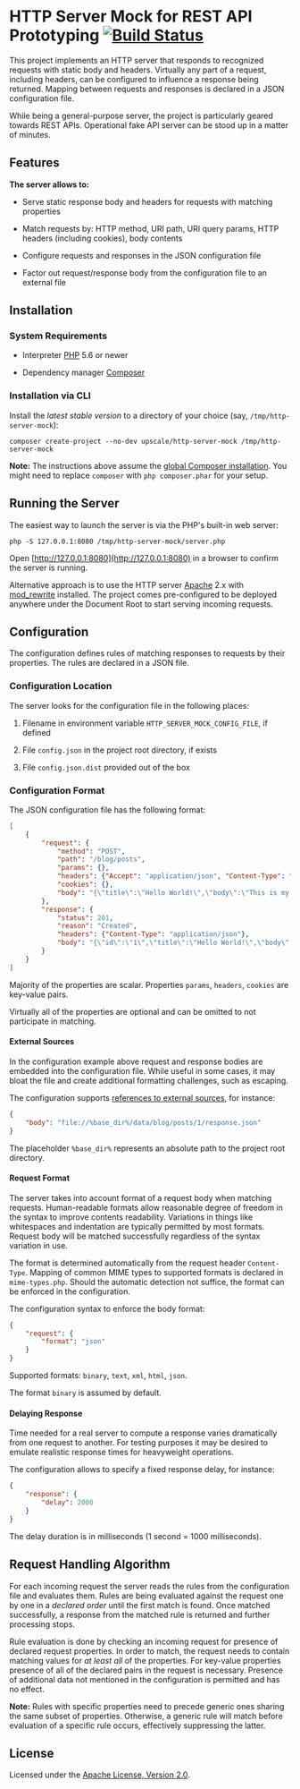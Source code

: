 HTTP Server Mock for REST API Prototyping [![Build Status](https://api.travis-ci.org/upscalesoftware/http-server-mock.svg?branch=master)](https://travis-ci.org/upscalesoftware/http-server-mock)
=========================================

This project implements an HTTP server that responds to recognized requests with static body and headers.
Virtually any part of a request, including headers, can be configured to influence a response being returned.
Mapping between requests and responses is declared in a JSON configuration file.

While being a general-purpose server, the project is particularly geared towards REST APIs.
Operational fake API server can be stood up in a matter of minutes.


## Features

**The server allows to:**

* Serve static response body and headers for requests with matching properties

* Match requests by: HTTP method, URI path, URI query params, HTTP headers (including cookies), body contents

* Configure requests and responses in the JSON configuration file

* Factor out request/response body from the configuration file to an external file


## Installation

### System Requirements

* Interpreter [PHP](http://www.php.net/) 5.6 or newer

* Dependency manager [Composer](https://getcomposer.org/)

### Installation via CLI

Install the _latest stable version_ to a directory of your choice (say, `/tmp/http-server-mock`):

```shell
composer create-project --no-dev upscale/http-server-mock /tmp/http-server-mock
```

**Note:** The instructions above assume the [global Composer installation](https://getcomposer.org/doc/00-intro.md#globally).
You might need to replace `composer` with `php composer.phar` for your setup.


## Running the Server

The easiest way to launch the server is via the PHP's built-in web server:
```shell
php -S 127.0.0.1:8080 /tmp/http-server-mock/server.php
```

Open [http://127.0.0.1:8080](http://127.0.0.1:8080) in a browser to confirm the server is running.

Alternative approach is to use the HTTP server [Apache](https://httpd.apache.org/) 2.x with [mod_rewrite](http://httpd.apache.org/docs/current/mod/mod_rewrite.html) installed.
The project comes pre-configured to be deployed anywhere under the Document Root to start serving incoming requests.


## Configuration

The configuration defines rules of matching responses to requests by their properties.
The rules are declared in a JSON file.

### Configuration Location

The server looks for the configuration file in the following places:

1. Filename in environment variable `HTTP_SERVER_MOCK_CONFIG_FILE`, if defined

2. File `config.json` in the project root directory, if exists

3. File `config.json.dist` provided out of the box


### Configuration Format

The JSON configuration file has the following format:
```json
[
    {
        "request": {
            "method": "POST",
            "path": "/blog/posts",
            "params": {},
            "headers": {"Accept": "application/json", "Content-Type": "application/json"},
            "cookies": {},
            "body": "{\"title\":\"Hello World!\",\"body\":\"This is my first post!\"}"
        },
        "response": {
            "status": 201,
            "reason": "Created",
            "headers": {"Content-Type": "application/json"},
            "body": "{\"id\":\"1\",\"title\":\"Hello World!\",\"body\":\"This is my first post!\"}"
        }
    }
]
```

Majority of the properties are scalar. Properties `params`, `headers`, `cookies` are key-value pairs.

Virtually all of the properties are optional and can be omitted to not participate in matching.

#### External Sources

In the configuration example above request and response bodies are embedded into the configuration file.
While useful in some cases, it may bloat the file and create additional formatting challenges, such as escaping.

The configuration supports [references to external sources](http://www.php.net/wrappers), for instance:
```json
{
    "body": "file://%base_dir%/data/blog/posts/1/response.json"
}
```

The placeholder `%base_dir%` represents an absolute path to the project root directory.

#### Request Format

The server takes into account format of a request body when matching requests.
Human-readable formats allow reasonable degree of freedom in the syntax to improve contents readability.
Variations in things like whitespaces and indentation are typically permitted by most formats.
Request body will be matched successfully regardless of the syntax variation in use.

The format is determined automatically from the request header `Content-Type`.
Mapping of common MIME types to supported formats is declared in `mime-types.php`.
Should the automatic detection not suffice, the format can be enforced in the configuration.

The configuration syntax to enforce the body format:
```json
{
    "request": {
        "format": "json"
    }
}
```

Supported formats: `binary`, `text`, `xml`, `html`, `json`.

The format `binary` is assumed by default.

#### Delaying Response

Time needed for a real server to compute a response varies dramatically from one request to another.
For testing purposes it may be desired to emulate realistic response times for heavyweight operations.

The configuration allows to specify a fixed response delay, for instance:
```json
{
    "response": {
        "delay": 2000
    }
}
```

The delay duration is in milliseconds (1 second = 1000 milliseconds).


## Request Handling Algorithm

For each incoming request the server reads the rules from the configuration file and evaluates them.
Rules are being evaluated against the request one by one in a _declared order_ until the first match is found.
Once matched successfully, a response from the matched rule is returned and further processing stops.

Rule evaluation is done by checking an incoming request for presence of declared request properties.
In order to match, the request needs to contain matching values for _at least all_ of the properties.
For key-value properties presence of all of the declared pairs in the request is necessary.
Presence of additional data not mentioned in the configuration is permitted and has no effect.

**Note:** Rules with specific properties need to precede generic ones sharing the same subset of properties.
Otherwise, a generic rule will match before evaluation of a specific rule occurs, effectively suppressing the latter.


## License

Licensed under the [Apache License, Version 2.0](http://www.apache.org/licenses/LICENSE-2.0).
